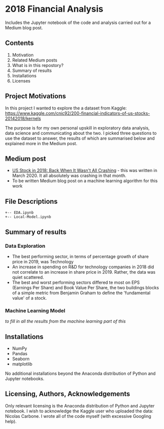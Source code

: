 # 2018 Financial Analysis

Includes the Jupyter notebook of the code and analysis carried out for a Medium blog post.

## Contents

1. Motivation
2. Related Medium posts
3. What is in this repostory?
4. Summary of results
5. Installations
6. Licenses

## Project Motivations
In this project I wanted to explore the a dataset from Kaggle: https://www.kaggle.com/cnic92/200-financial-indicators-of-us-stocks-20142018/kernels

The purpose is for my own personal upskill in exploratory data analysis, data science and communicating about the two. I picked three questions to use the dataset to answer, the results of which are summarised below and explained more in the Medium post.

## Medium post

* [US Stock in 2018: Back When It Wasn't All Crashing]( https://medium.com/@tombutler11044/us-stocks-in-2018-back-when-it-wasnt-all-crashing-b710f79505cc) - this was written in March 2020. It all absolutely was crashing in that month.
* To be written Medium blog post on a machine learning algorithm for this work

## File Descriptions

```
+-- EDA.ipynb
+-- Local-Model.ipynb
```

## Summary of results

### Data Exploration
- The best performing sector, in terms of percentage growth of share price in 2019, was Technology
- An increase in spending on R&D for technology companies in 2018 did not correlate to an increase in share price in 2019. Rather, the data was quiet scattered.
- The best and worst performing sectors differed te most on EPS (Earnings Per Share) and Book Value Per Share, the two buildings blocks of a simple metric from Benjamin Graham to define the 'fundamental value' of a stock.

### Machine Learning Model

*to fill in all the results from the machine learning part of this*

## Installations
- NumPy
- Pandas
- Seaborn
- matplotlib

No additional installations beyond the Anaconda distribution of Python and Jupyter notebooks.

## Licensing, Authors, Acknowledgements
Only relevant licensing is the Anaconda distribution of Python and Jupyter notebook.
I wish to acknowledge the Kaggle user who uploaded the data: Nicolas Carbone.
I wrote all of the code myself (with excessive Googling help).
